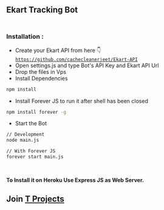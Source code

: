 ## Ekart Tracking Bot<br><br>



### Installation :

- Create your Ekart API from here 👇<br>
<code>https://github.com/cachecleanerjeet/Ekart-API</code>
- Open settings.js and type Bot's API Key and Ekart API Url
- Drop the files in Vps
- Install Dependencies

```bash
npm install
```

- Install Forever JS to run it after shell has been closed

```bash
npm install forever -g
```

- Start the Bot

```bash
// Development
node main.js

// With Forever JS
forever start main.js
```
<br>

**To Install it on Heroku Use Express JS as Web Server.**

## Join [T Projects](https://telegram.dog/tprojects "T Projects")
